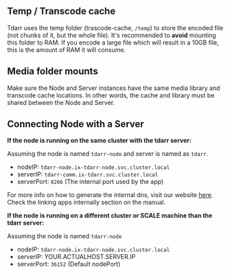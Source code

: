 ## Temp / Transcode cache

Tdarr uses the temp folder (trascode-cache, `/temp`) to store the encoded file (not chunks of it, but the whole file). It's recommended to __avoid__ mounting this folder to RAM.
If you encode a large file which will result in a 10GB file, this is the amount of RAM it will consume.

## Media folder mounts

Make sure the Node and Server instances have the same media library and transcode cache locations. In other words, the cache and library must be shared between the Node and Server.

## Connecting Node with a Server

__If the node is running on the same cluster with the tdarr server:__

Assuming the node is named `tdarr-node` and server is named as `tdarr`.

* nodeIP: `tdarr-node.ix-tdarr-node.svc.cluster.local`
* serverIP: `tdarr-comm.ix-tdarr.svc.cluster.local`
* serverPort: `8266` (The internal port used by the app)

For more info on how to generate the internal dns, visit our website [here](https://truecharts.org/manual/Quick-Start%20Guides/14-linking-apps/). Check the linking apps internally section on the manual.

__If the node is running on a different cluster or SCALE machine than the tdarr server:__

Assuming the node is named `tdarr-node`

* nodeIP: `tdarr-node.ix-tdarr-node.svc.cluster.local`
* serverIP: YOUR.ACTUALHOST.SERVER.IP
* serverPort: `36152` (Default nodePort)
